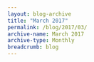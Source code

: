 ```yaml
---
layout: blog-archive
title: "March 2017"
permalink: /blog/2017/03/
archive-name: March 2017
archive-type: Monthly
breadcrumb: blog
---
```

